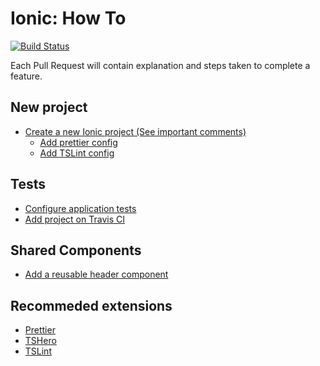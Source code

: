 # Ionic: How To
[![Build Status](https://travis-ci.org/brunolm/ionic-how-to.svg?branch=master)](https://travis-ci.org/brunolm/ionic-how-to)

Each Pull Request will contain explanation and steps taken to complete a feature.

## New project

- [Create a new Ionic project (See important comments)](https://github.com/brunolm/ionic-how-to/commit/45d41c451829d3c4a38b056d87e9048ac2a6ca67)
  - [Add prettier config](https://github.com/brunolm/ionic-how-to/pull/1)
  - [Add TSLint config](https://github.com/brunolm/ionic-how-to/pull/2)

## Tests

- [Configure application tests](https://github.com/brunolm/ionic-how-to/pull/3)
- [Add project on Travis CI](https://github.com/brunolm/ionic-how-to/pull/4)

## Shared Components

- [Add a reusable header component](https://github.com/brunolm/ionic-how-to/pull/5)

## Recommeded extensions

- [Prettier](https://marketplace.visualstudio.com/items?itemName=esbenp.prettier-vscode)
- [TSHero](https://marketplace.visualstudio.com/items?itemName=rbbit.typescript-hero)
- [TSLint](https://marketplace.visualstudio.com/items?itemName=eg2.tslint)
